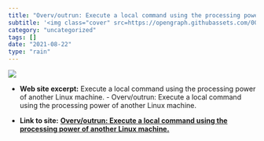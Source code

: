 ```yaml
---
title: "Overv/outrun: Execute a local command using the processing power of another Linux machine."
subtitle: '<img class="cover" src=https://opengraph.githubassets.com/00b239de9182ba3f7c0b1e7c5cb22fe3007b070e17...'
category: "uncategorized"
tags: []
date: "2021-08-22"
type: "rain"
---
```

<img class="cover" src=https://opengraph.githubassets.com/00b239de9182ba3f7c0b1e7c5cb22fe3007b070e1713590b4ca039ac63ef654e/Overv/outrun>



* **Web site excerpt:** Execute a local command using the processing power of another Linux machine. - Overv/outrun: Execute a local command using the processing power of another Linux machine.

* **Link to site:** **[Overv/outrun: Execute a local command using the processing power of another Linux machine.](https://github.com/Overv/outrun)**